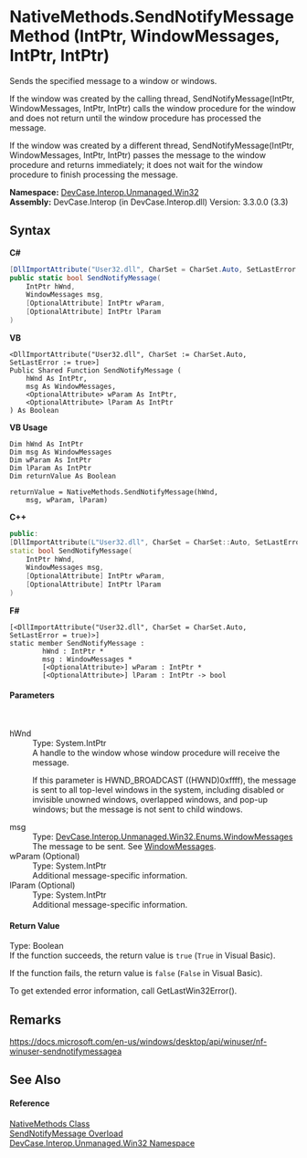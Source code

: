 # NativeMethods.SendNotifyMessage Method (IntPtr, WindowMessages, IntPtr, IntPtr)
 

Sends the specified message to a window or windows. 

 If the window was created by the calling thread, SendNotifyMessage(IntPtr, WindowMessages, IntPtr, IntPtr) calls the window procedure for the window and does not return until the window procedure has processed the message. 

 If the window was created by a different thread, SendNotifyMessage(IntPtr, WindowMessages, IntPtr, IntPtr) passes the message to the window procedure and returns immediately; it does not wait for the window procedure to finish processing the message.

**Namespace:**&nbsp;<a href="N_DevCase_Interop_Unmanaged_Win32">DevCase.Interop.Unmanaged.Win32</a><br />**Assembly:**&nbsp;DevCase.Interop (in DevCase.Interop.dll) Version: 3.3.0.0 (3.3)

## Syntax

**C#**<br />
``` C#
[DllImportAttribute("User32.dll", CharSet = CharSet.Auto, SetLastError = true)]
public static bool SendNotifyMessage(
	IntPtr hWnd,
	WindowMessages msg,
	[OptionalAttribute] IntPtr wParam,
	[OptionalAttribute] IntPtr lParam
)
```

**VB**<br />
``` VB
<DllImportAttribute("User32.dll", CharSet := CharSet.Auto, SetLastError := true>]
Public Shared Function SendNotifyMessage ( 
	hWnd As IntPtr,
	msg As WindowMessages,
	<OptionalAttribute> wParam As IntPtr,
	<OptionalAttribute> lParam As IntPtr
) As Boolean
```

**VB Usage**<br />
``` VB Usage
Dim hWnd As IntPtr
Dim msg As WindowMessages
Dim wParam As IntPtr
Dim lParam As IntPtr
Dim returnValue As Boolean

returnValue = NativeMethods.SendNotifyMessage(hWnd, 
	msg, wParam, lParam)
```

**C++**<br />
``` C++
public:
[DllImportAttribute(L"User32.dll", CharSet = CharSet::Auto, SetLastError = true)]
static bool SendNotifyMessage(
	IntPtr hWnd, 
	WindowMessages msg, 
	[OptionalAttribute] IntPtr wParam, 
	[OptionalAttribute] IntPtr lParam
)
```

**F#**<br />
``` F#
[<DllImportAttribute("User32.dll", CharSet = CharSet.Auto, SetLastError = true)>]
static member SendNotifyMessage : 
        hWnd : IntPtr * 
        msg : WindowMessages * 
        [<OptionalAttribute>] wParam : IntPtr * 
        [<OptionalAttribute>] lParam : IntPtr -> bool 

```


#### Parameters
&nbsp;<dl><dt>hWnd</dt><dd>Type: System.IntPtr<br />A handle to the window whose window procedure will receive the message. 

 If this parameter is HWND_BROADCAST ((HWND)0xffff), the message is sent to all top-level windows in the system, including disabled or invisible unowned windows, overlapped windows, and pop-up windows; but the message is not sent to child windows.</dd><dt>msg</dt><dd>Type: <a href="T_DevCase_Interop_Unmanaged_Win32_Enums_WindowMessages">DevCase.Interop.Unmanaged.Win32.Enums.WindowMessages</a><br />The message to be sent. See <a href="T_DevCase_Interop_Unmanaged_Win32_Enums_WindowMessages">WindowMessages</a>.</dd><dt>wParam (Optional)</dt><dd>Type: System.IntPtr<br />Additional message-specific information.</dd><dt>lParam (Optional)</dt><dd>Type: System.IntPtr<br />Additional message-specific information.</dd></dl>

#### Return Value
Type: Boolean<br />If the function succeeds, the return value is `true` (`True` in Visual Basic). 

 If the function fails, the return value is `false` (`False` in Visual Basic). 

 To get extended error information, call GetLastWin32Error().

## Remarks
<a href="https://docs.microsoft.com/en-us/windows/desktop/api/winuser/nf-winuser-sendnotifymessagea" target="_blank">https://docs.microsoft.com/en-us/windows/desktop/api/winuser/nf-winuser-sendnotifymessagea</a>

## See Also


#### Reference
<a href="T_DevCase_Interop_Unmanaged_Win32_NativeMethods">NativeMethods Class</a><br /><a href="Overload_DevCase_Interop_Unmanaged_Win32_NativeMethods_SendNotifyMessage">SendNotifyMessage Overload</a><br /><a href="N_DevCase_Interop_Unmanaged_Win32">DevCase.Interop.Unmanaged.Win32 Namespace</a><br />